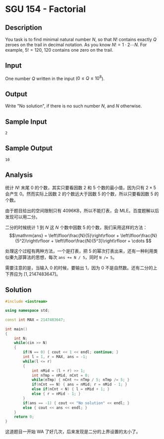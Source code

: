 # SGU 154 - Factorial


## Description

You task is to find minimal natural number $N$, so that $N!$ contains exactly $Q$ zeroes on the trail in decimal notation. As you know $N! = 1\cdot2\cdots N$. For example, $5! = 120$, 120 contains one zero on the trail.

## Input

One number $Q$ written in the input ($0\leq Q\leq 10^8$).

## Output

Write "No solution", if there is no such number $N$, and $N$ otherwise.

## Sample Input

```
2
```

## Sample Output

```
10
```

## Analysis

统计 $N!$ 末尾 0 的个数，其实只要看因数 2 和 5 个数的最小值，因为只有 $2\times 5$ 会产生 0。然而实际上因数 2 的个数远大于因数 5 的个数，所以只要看因数 5 的个数。

由于题目给出的空间限制只有 4096KB，所以不能打表，会 MLE。百度题解以后发现可以用二分。

二分的时候统计 1 到 $N$ 这 $N$ 个数中因数 5 的个数，我们采用这样的方法：$$\mathrm{ans} = \left\lfloor\frac{N}{5}\right\rfloor + \left\lfloor\frac{N}{5^2}\right\rfloor + \left\lfloor\frac{N}{5^3}\right\rfloor + \cdots $$

处理这个过程有两种方法，一个是打表，把 5 的幂次打表出来，还有一种利用类似秦九邵算法的思想，每次 `ans += N / 5`，同时 `N /= 5`。

需要注意的是，当输入 0 的时候，要输出 1，因为 0 不是自然数。还有二分的上下界应为 $[1, 2147483647]$。

## Solution

```cpp
#include <iostream>
 
using namespace std;
 
const int MAX = 2147483647;
 
int main()
{
    int N;
    while(cin >> N)
    {
        if(N == 0) { cout << 1 << endl; continue; }
        int l = 1, r = MAX, ans = -1;
        while(l <= r)
        {
            int nMid = (l + r) >> 1;
            int nTmp = nMid, nCnt = 0;
            while(nTmp) { nCnt += nTmp / 5; nTmp /= 5; }
            if(nCnt == N) { ans = nMid; r = nMid - 1; }
            else if(nCnt < N) { l = nMid + 1; }
            else { r = nMid - 1; }
        }
        if(ans == -1) { cout << "No solution" << endl; }
        else { cout << ans << endl; }
    }
    return 0;
}
```

这道题目一开始 WA 了好几次，后来发现是二分的上界设置的太小了。
